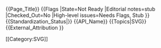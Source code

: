 {{Page_Title}}
{{Flags
|State=Not Ready
|Editorial notes=stub
|Checked_Out=No
|High-level issues=Needs Flags, Stub
}}
{{Standardization_Status|}}
{{API_Name}}
{{Topics|SVG}}
{{External_Attribution
}}

[[Category:SVG]]